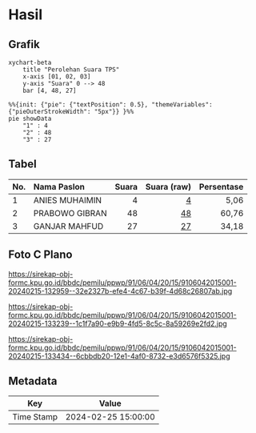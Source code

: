 # Hasil

## Grafik

```mermaid
xychart-beta
    title "Perolehan Suara TPS"
    x-axis [01, 02, 03]
    y-axis "Suara" 0 --> 48
    bar [4, 48, 27]
```

```mermaid
%%{init: {"pie": {"textPosition": 0.5}, "themeVariables": {"pieOuterStrokeWidth": "5px"}} }%%
pie showData
    "1" : 4
    "2" : 48
    "3" : 27
```

## Tabel

| No. | Nama Paslon    | Suara | Suara (raw) | Persentase |
|:--- |:-------------- | -----:| -----------:| ----------:|
| 1   | ANIES MUHAIMIN | 4     | [4][p-1]    | 5,06       |
| 2   | PRABOWO GIBRAN | 48    | [48][p-2]   | 60,76      |
| 3   | GANJAR MAHFUD  | 27    | [27][p-3]   | 34,18      |


[p-1]: https://github.com/gigit-pemilu/pemilu-2024-91-papua/blob/main/pilpres/hitung-suara/sub/91-papua/sub/06-biak-numfor/sub/04-numfor-barat/sub/2015-pomdori/sub/001-tps/sub/paslon-1.txt
[p-2]: https://github.com/gigit-pemilu/pemilu-2024-91-papua/blob/main/pilpres/hitung-suara/sub/91-papua/sub/06-biak-numfor/sub/04-numfor-barat/sub/2015-pomdori/sub/001-tps/sub/paslon-2.txt
[p-3]: https://github.com/gigit-pemilu/pemilu-2024-91-papua/blob/main/pilpres/hitung-suara/sub/91-papua/sub/06-biak-numfor/sub/04-numfor-barat/sub/2015-pomdori/sub/001-tps/sub/paslon-3.txt

## Foto C Plano

https://sirekap-obj-formc.kpu.go.id/bbdc/pemilu/ppwp/91/06/04/20/15/9106042015001-20240215-132959--32e2327b-efe4-4c67-b39f-4d68c26807ab.jpg

https://sirekap-obj-formc.kpu.go.id/bbdc/pemilu/ppwp/91/06/04/20/15/9106042015001-20240215-133239--1c1f7a90-e9b9-4fd5-8c5c-8a59269e2fd2.jpg

https://sirekap-obj-formc.kpu.go.id/bbdc/pemilu/ppwp/91/06/04/20/15/9106042015001-20240215-133434--6cbbdb20-12e1-4af0-8732-e3d6576f5325.jpg


## Metadata

| Key        | Value               |
| ---------- | ------------------- |
| Time Stamp | 2024-02-25 15:00:00 |



